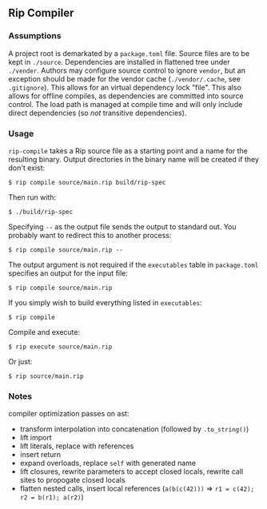 ## Rip Compiler


### Assumptions

A project root is demarkated by a `package.toml` file. Source files are to be kept in `./source`. Dependencies are installed in flattened tree under `./vender`. Authors may configure source control to ignore `vendor`, but an exception should be made for the vendor cache (`./vendor/.cache`, see `.gitignore`). This allows for an virtual dependency lock "file". This also allows for offline compiles, as dependencies are committed into source control. The load path is managed at compile time and will only include direct dependencies (so *not* transitive dependencies).


### Usage

`rip-compile` takes a Rip source file as a starting point and a name for the resulting binary. Output directories in the binary name will be created if they don't exist:

`$ rip compile source/main.rip build/rip-spec`

Then run with:

`$ ./build/rip-spec`

Specifying `--` as the output file sends the output to standard out. You probably want to redirect this to another process:

`$ rip compile source/main.rip --`

The output argument is not required if the `executables` table in `package.toml` specifies an output for the input file:

`$ rip compile source/main.rip`

If you simply wish to build everything listed in `executables`:

`$ rip compile`


Compile and execute:

`$ rip execute source/main.rip`

Or just:

`$ rip source/main.rip`


### Notes

compiler optimization passes on ast:

* transform interpolation into concatenation (followed by `.to_string()`)
* lift import
* lift literals, replace with references
* insert return
* expand overloads, replace `self` with generated name
* lift closures, rewrite parameters to accept closed locals, rewrite call sites to propogate closed locals
* flatten nested calls, insert local references (`a(b(c(42)))` => `r1 = c(42); r2 = b(r1); a(r2)`)

